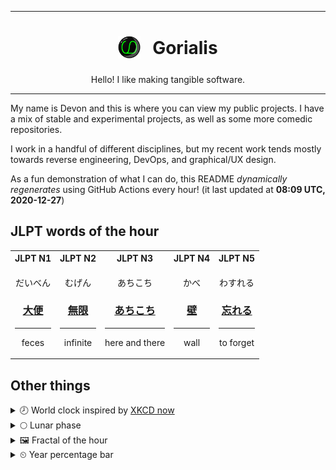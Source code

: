 ***

<h1 align="center">
<sub>
    <img src="readme/resources/avatar.png" height="36">
</sub>
&nbsp;
Gorialis
</h1>
<p align="center">
Hello! I like making tangible software.
</p>

***

My name is Devon and this is where you can view my public projects. I have a mix of stable and experimental projects, as well as some more comedic repositories.

I work in a handful of different disciplines, but my recent work tends mostly towards reverse engineering, DevOps, and graphical/UX design.

As a fun demonstration of what I can do, this README *dynamically regenerates* using GitHub Actions every hour! (it last updated at **08:09 UTC, 2020-12-27**)

<h2>JLPT words of the hour</h2>
<table>
    <tr>
        <th>JLPT N1</th>
        <th>JLPT N2</th>
        <th>JLPT N3</th>
        <th>JLPT N4</th>
        <th>JLPT N5</th>
    </tr>
    <tr>
        <td>
            <p align="center">だいべん</p>
            <h3 align="center"><b><a href="https://jisho.org/search/%E5%A4%A7%E4%BE%BF">大便</a></b></h3>
            <hr>
            <p align="center">feces</p>
        </td>
        <td>
            <p align="center">むげん</p>
            <h3 align="center"><b><a href="https://jisho.org/search/%E7%84%A1%E9%99%90">無限</a></b></h3>
            <hr>
            <p align="center">infinite</p>
        </td>
        <td>
            <p align="center">あちこち</p>
            <h3 align="center"><b><a href="https://jisho.org/search/%E3%81%82%E3%81%A1%E3%81%93%E3%81%A1">あちこち</a></b></h3>
            <hr>
            <p align="center">here and there</p>
        </td>
        <td>
            <p align="center">かべ</p>
            <h3 align="center"><b><a href="https://jisho.org/search/%E5%A3%81">壁</a></b></h3>
            <hr>
            <p align="center">wall</p>
        </td>
        <td>
            <p align="center">わすれる</p>
            <h3 align="center"><b><a href="https://jisho.org/search/%E5%BF%98%E3%82%8C%E3%82%8B">忘れる</a></b></h3>
            <hr>
            <p align="center">to forget</p>
        </td>
    </tr>
</table>

<h2>Other things</h2>
<details>
<summary>🕗  World clock inspired by <a href="https://xkcd.com/now">XKCD now</a></summary>

> <img src="generated/now.png" width="512">

</details>
<details>
<summary>🌕 Lunar phase</summary>

The moon is approximately 44.92% through its phase (Full Moon).

</details>
<details>
<summary>&#x1f5bc; Fractal of the hour</summary>

> <img src="generated/fractal.png" width="512">

</details>
<details>
<summary>&#x23f2; Year percentage bar</summary>
<pre><code>2020 [███████████████████▁] 98.73%</code></pre>
</details>
